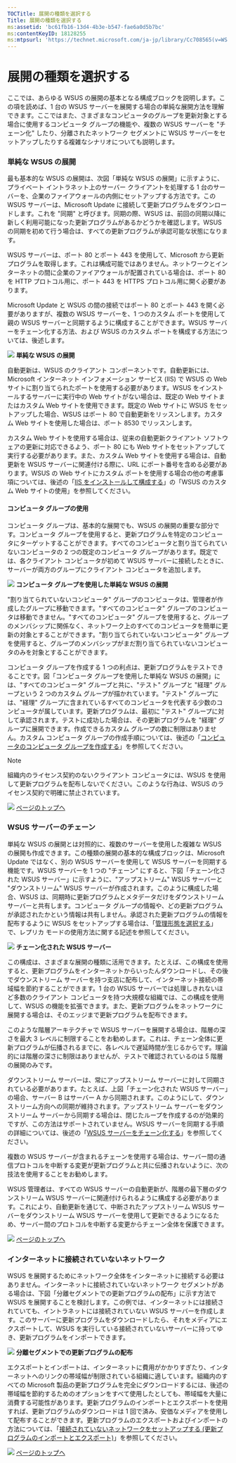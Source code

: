 ```yaml
---
TOCTitle: 展開の種類を選択する
Title: 展開の種類を選択する
ms:assetid: 'bc61fb16-13d4-4b3e-b547-fae6a0d5b7bc'
ms:contentKeyID: 18128255
ms:mtpsurl: 'https://technet.microsoft.com/ja-jp/library/Cc708565(v=WS.10)'
---
```


展開の種類を選択する
====================

ここでは、あらゆる WSUS の展開の基本となる構成ブロックを説明します。この項を読めば、1 台の WSUS サーバーを展開する場合の単純な展開方法を理解できます。ここではまた、さまざまなコンピュータのグループを更新対象とする場合に使用するコンピュータ グループの機能や、複数の WSUS サーバーを "チェーン化" したり、分離されたネットワーク セグメントに WSUS サーバーをセットアップしたりする複雑なシナリオについても説明します。

### 単純な WSUS の展開

最も基本的な WSUS の展開は、次図「単純な WSUS の展開」に示すように、プライベート イントラネット上のサーバー クライアントを処理する 1 台のサーバーを、企業のファイアウォールの内側にセットアップする方法です。この WSUS サーバーは、Microsoft Update に接続して更新プログラムをダウンロードします。これを "同期" と呼びます。同期の際、WSUS は、前回の同期以降に新しく利用可能になった更新プログラムがあるかどうかを確認します。WSUS の同期を初めて行う場合は、すべての更新プログラムが承認可能な状態になります。

WSUS サーバーは、ポート 80 とポート 443 を使用して、Microsoft から更新プログラムを取得します。これは構成可能ではありません。ネットワークとインターネットの間に企業のファイアウォールが配置されている場合は、ポート 80 を HTTP プロトコル用に、ポート 443 を HTTPS プロトコル用に開く必要があります。

Microsoft Update と WSUS の間の接続ではポート 80 とポート 443 を開く必要がありますが、複数の WSUS サーバーを、1 つのカスタム ポートを使用して親の WSUS サーバーと同期するように構成することができます。WSUS サーバーをチェーン化する方法、および WSUS のカスタム ポートを構成する方法については、後述します。

![](images/Cc708565.76f9bd86-31a8-4542-89fb-522b647ab98d(ja-jp,WS.10).gif)
**単純な WSUS の展開**

自動更新は、WSUS のクライアント コンポーネントです。自動更新には、Microsoft インターネット インフォメーション サービス (IIS) で WSUS の Web サイトに割り当てられたポートを使用する必要があります。WSUS をインストールするサーバーに実行中の Web サイトがない場合は、既定の Web サイトまたはカスタム Web サイトを使用できます。既定の Web サイトに WSUS をセットアップした場合、WSUS はポート 80 で自動更新をリッスンします。カスタム Web サイトを使用した場合は、ポート 8530 でリッスンします。

カスタム Web サイトを使用する場合は、従来の自動更新クライアント ソフトウェアの更新に対応できるよう、ポート 80 にも Web サイトをセットアップして実行する必要があります。また、カスタム Web サイトを使用する場合は、自動更新を WSUS サーバーに関連付ける際に、URL にポート番号を含める必要があります。WSUS の Web サイトにカスタム ポートを使用する場合の他の考慮事項については、後述の「[IIS をインストールして構成する](http://www.microsoft.com/japan/technet/prodtechnol/windowsserver2003/library/wsus/wsusdeploymentguidetc/6b2e1035-5b82-45f4-9f51-6cc0ca32fd60.mspx)」の「WSUS のカスタム Web サイトの使用」を参照してください。

#### コンピュータ グループの使用

コンピュータ グループは、基本的な展開でも、WSUS の展開の重要な部分です。コンピュータ グループを使用すると、更新プログラムを特定のコンピュータにターゲットすることができます。すべてのコンピュータと割り当てられていないコンピュータの 2 つの既定のコンピュータ グループがあります。既定では、各クライアント コンピュータが初めて WSUS サーバーに接続したときに、サーバーが両方のグループにクライアント コンピュータを追加します。

![](images/Cc708565.f74817dd-8d19-497f-b310-f12f0060daa2(ja-jp,WS.10).gif)
**コンピュータ グループを使用した単純な WSUS の展開**

"割り当てられていないコンピュータ" グループのコンピュータは、管理者が作成したグループに移動できます。"すべてのコンピュータ" グループのコンピュータは移動できません。"すべてのコンピュータ" グループを使用すると、グループのメンバシップに関係なく、ネットワーク上のすべてのコンピュータを簡単に更新の対象とすることができます。"割り当てられていないコンピュータ" グループを使用すると、グループのメンバシップがまだ割り当てられていないコンピュータのみを対象とすることができます。

コンピュータ グループを作成する 1 つの利点は、更新プログラムをテストできることです。図「コンピュータ グループを使用した単純な WSUS の展開」には、"すべてのコンピュータ" グループと共に、"テスト" グループと "経理" グループという 2 つのカスタム グループが描かれています。"テスト" グループには、"経理" グループに含まれているすべてのコンピュータを代表する少数のコンピュータが属しています。更新プログラムは、最初に "テスト" グループに対して承認されます。テストに成功した場合は、その更新プログラムを "経理" グループに展開できます。作成できるカスタム グループの数に制限はありません。カスタム コンピュータ グループの作成手順については、後述の「[コンピュータのコンピュータ グループを作成する](http://www.microsoft.com/japan/technet/prodtechnol/windowsserver2003/library/wsus/wsusdeploymentguidetc/07c6fa5b-7588-43f2-a495-45df16a2958a.mspx)」を参照してください。

> [!Note]
> 組織内のライセンス契約のないクライアント コンピュータには、WSUS を使用して更新プログラムを配布しないでください。このような行為は、WSUS のライセンス契約で明確に禁止されています。

![](images/Cc708565.arrow_px_up(ja-jp,WS.10).gif) [ページのトップへ](#ctl00_rs1_eb1_panel1)

### WSUS サーバーのチェーン

単純な WSUS の展開とは対照的に、複数のサーバーを使用した複雑な WSUS の展開も作成できます。この種類の展開の基本的な構成ブロックは、Microsoft Update ではなく、別の WSUS サーバーを使用して WSUS サーバーを同期する機能です。WSUS サーバーを 1 つの "チェーン" にすると、下図「チェーン化された WSUS サーバー」に示すように、"アップストリーム" WSUS サーバーと "ダウンストリーム" WSUS サーバーが作成されます。このように構成した場合、WSUS は、同期時に更新プログラムとメタデータだけをダウンストリーム サーバーと共有します。コンピュータ グループの情報や、どの更新プログラムが承認されたかという情報は共有しません。承認された更新プログラムの情報を配布するように WSUS をセットアップする場合は、「[管理形態を選択する](http://www.microsoft.com/japan/technet/prodtechnol/windowsserver2003/library/wsus/wsusdeploymentguidetc/c18ab8e3-b76d-46a8-84e6-b46adb778098.mspx)」で、レプリカ モードの使用方法に関する記述を参照してください。

![](images/Cc708565.c3755c7d-5d76-4bc3-8f4b-30f76e550de5(ja-jp,WS.10).gif)
**チェーン化された WSUS サーバー**

この構成は、さまざまな展開の種類に活用できます。たとえば、この構成を使用すると、更新プログラムをインターネットからいったんダウンロードし、その後でダウンストリーム サーバーを持つ支店に配布して、インターネット接続の帯域幅を節約することができます。1 台の WSUS サーバーでは処理しきれないほど多数のクライアント コンピュータを持つ大規模な組織では、この構成を使用して、WSUS の機能を拡張できます。また、更新プログラムをネットワークに展開する場合は、そのエッジまで更新プログラムを配布できます。

このような階層アーキテクチャで WSUS サーバーを展開する場合は、階層の深さを最大 3 レベルに制限することをお勧めします。これは、チェーン全体に更新プログラムが伝播されるまでに、各レベルで遅延時間が生じるからです。理論的には階層の深さに制限はありませんが、テストで確認されているのは 5 階層の展開のみです。

ダウンストリーム サーバーは、常にアップストリーム サーバーに対して同期されている必要があります。たとえば、上図「チェーン化された WSUS サーバー」の場合、サーバー B はサーバー A から同期されます。このようにして、ダウンストリーム方向への同期が維持されます。アップストリーム サーバーをダウンストリーム サーバーから同期する場合は、閉じたループを作成するのが効果的ですが、この方法はサポートされていません。WSUS サーバーを同期する手順の詳細については、後述の「[WSUS サーバーをチェーン化する](http://www.microsoft.com/japan/technet/prodtechnol/windowsserver2003/library/wsus/wsusdeploymentguidetc/ccf5da8c-62c3-4dfd-a5a4-b4da50f0b2ff.mspx)」を参照してください。

複数の WSUS サーバーが含まれるチェーンを使用する場合は、サーバー間の通信プロトコルを中断する変更が更新プログラムと共に伝播されないように、次の技法を使用することをお勧めします。

WSUS 管理者は、すべての WSUS サーバーの自動更新が、階層の最下層のダウンストリーム WSUS サーバーに関連付けられるように構成する必要があります。これにより、自動更新を通じて、中断されたアップストリーム WSUS サーバーをダウンストリーム WSUS サーバーを使用して更新できるようになるため、サーバー間のプロトコルを中断する変更からチェーン全体を保護できます。

![](images/Cc708565.arrow_px_up(ja-jp,WS.10).gif) [ページのトップへ](#ctl00_rs1_eb1_panel1)

### インターネットに接続されていないネットワーク

WSUS を展開するためにネットワーク全体をインターネットに接続する必要はありません。インターネットに接続されていないネットワーク セグメントがある場合は、下図「分離セグメントでの更新プログラムの配布」に示す方法で WSUS を展開することを検討します。この例では、インターネットには接続されていても、イントラネットには接続されていない WSUS サーバーを作成します。このサーバーに更新プログラムをダウンロードしたら、それをメディアにエクスポートして、WSUS を実行している接続されていないサーバーに持ってゆき、更新プログラムをインポートできます。

![](images/Cc708565.sus2_dpl_002c(ja-jp,WS.10).gif)
**分離セグメントでの更新プログラムの配布**

エクスポートとインポートは、インターネットに費用がかかりすぎたり、インターネットへのリンクの帯域幅が制限されている組織に適しています。組織内のすべての Microsoft 製品の更新プログラムを完全にダウンロードするには、後述の帯域幅を節約するためのオプションをすべて使用したとしても、帯域幅を大量に消費する可能性があります。更新プログラムのインポートとエクスポートを使用すれば、更新プログラムのダウンロードは 1 回で済み、安価なメディアを使用して配布することができます。更新プログラムのエクスポートおよびインポートの方法については、「[接続されていないネットワークをセットアップする (更新プログラムのインポートとエクスポート)](http://www.microsoft.com/japan/technet/prodtechnol/windowsserver2003/library/wsus/wsusdeploymentguidetc/4696c613-66f3-483d-8ea9-66bcca74730e.mspx)」を参照してください。

![](images/Cc708565.arrow_px_up(ja-jp,WS.10).gif) [ページのトップへ](#ctl00_rs1_eb1_panel1)
